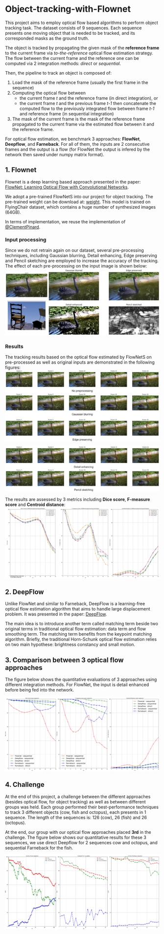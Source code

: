 # Object-tracking-with-Flownet

This project aims to employ optical flow based algorithms to perform object tracking task. The dataset consists of 9 sequences. Each sequence presents one moving object that is needed to be tracked, and its corresponded masks as the ground truth. 

The object is tracked by propagating the given mask of the **reference frame** to the current frame via *to-the-reference* optical flow estimation strategy. 
The flow between the current frame and the reference one can be computed via 2 integration methods: *direct* or *sequential*.

Then, the pipeline to track an object is composed of: 

1. Load the mask of the reference frame (usually the first frame in the sequence)
2. Computing the optical flow between
    - the current frame *t* and the reference frame (in direct integration), or 
    - the current frame *t* and the previous frame *t-1* then concatenate the computed flow to the previously integrated flow between frame *t-1* and reference frame (in sequential integration)
3. The mask of the current frame is the mask of the reference frame propagated to the current frame via the estimated flow between it and the reference frame.

For optical flow estimation, we benchmark 3 approaches: **FlowNet**, **Deepflow**, and **Farneback**. For all of them, the inputs are 2 consecutive frames and the output is a flow (for FlowNet the output is infered by the network then saved under numpy matrix format).

## 1. Flownet

Flownet is a deep learning based approach presented in the paper: [FlowNet: Learning Optical Flow with Convolutional Networks](https://lmb.informatik.uni-freiburg.de/Publications/2015/DFIB15/).

We adopt a pre-trained FlowNetS into our project for object tracking. The pre-trained weight can be download at: [weight](https://drive.google.com/drive/folders/16eo3p9dO_vmssxRoZCmWkTpNjKRzJzn5). This model is trained on FlyingChair dataset, which contains a huge number of synthesized images (64GB). 

In terms of implementation, we reuse the implementation of [@ClementPinard](https://github.com/ClementPinard/FlowNetPytorch).

### Input processing

Since we do not retrain again on our dataset, several pre-processing techniques, including Gaussian blurring, Detail enhancing, Edge preserving and Pencil sketching are employed to increase the accuracy of the tracking. The effect of each pre-processing on the input image is shown below:
![preprocessed_inputs](images/flownet_preprocessing.png)

### Results

The tracking results based on the optical flow estimated by FlowNetS on pre-processed as well as original inputs are demonstrated in the following figures:
![preprocessed_input_results_on_swan_sequence](images/flownet_preprocessing_1.png)

![preprocessed_input_results_on_swan_sequence](images/flownet_preprocessing_2.png)

The results are assessed by 3 metrics including **Dice score**, **F-measure score** and **Centroid distance**:
![preprocessed_input_metrics_on_swan_sequence](images/flownet_preprocessing_metrics.png)

## 2. DeepFlow

Unlike FlowNet and similar to Farneback, DeepFlow is a learning-free optical flow estimation algorithm that aims to handle large displacement problem. It was presented in the paper: [DeepFlow](https://hal.inria.fr/hal-00873592/document).

The main idea is to introduce another term called matching term beside two original terms in traditional optical flow estimation: data term and flow smoothing term.
The matching term benefits from the keypoint matching algorithm. Briefly, the traditional Horn-Schunk optical flow estimation relies on two main hypothese: brightness constancy and small motion.

## 3. Comparison between 3 optical flow approaches

The figure below shows the quantitative evaluations of 3 approaches using different integration methods. For FlowNet, the input is detail enhanced before being fed into the network.

![comparison_on_swan_sequence](images/metrics_swan.png)

## 4. Challenge

At the end of this project, a challenge between the different approaches (besides optical flow, for object tracking) as well as between different groups was held. Each group performed their best-performance techniques to track 3 different objects (cow, fish and octopus), each presents in 1 sequence. The length of the sequences is: 126 (cow), 26 (fish) and 26 (octopus).

At the end, our group with our optical flow approaches placed **3rd** in the challenge. The figure below shows our quantitative results for these 3 sequences, we use direct Deepflow for 2 sequences cow and octopus, and sequential Farneback for the fish.

![challenge](images/metrics_challenge.png)
